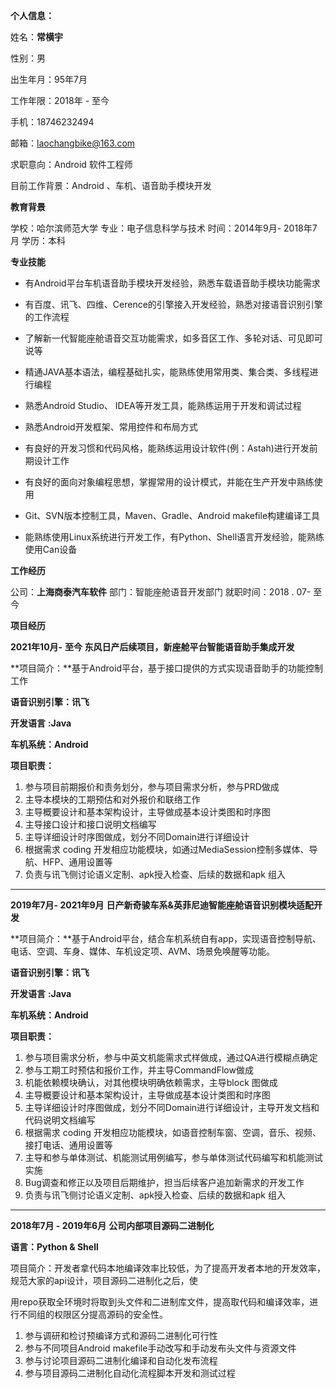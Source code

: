 **个人信息：**

姓名：**常横宇**

性别：男     

出生年月：95年7月

工作年限：2018年 - 至今

手机：18746232494

邮箱：laochangbike@163.com

求职意向：Android 软件工程师

目前工作背景：Android 、车机、语音助手模块开发

**教育背景**

学校：哈尔滨师范大学 专业：电子信息科学与技术 时间：2014年9月- 2018年7月 学历：本科

**专业技能**

* 有Android平台车机语音助手模块开发经验，熟悉车载语音助手模块功能需求

* 有百度、讯飞、四维、Cerence的引擎接入开发经验，熟悉对接语音识别引擎的工作流程

* 了解新一代智能座舱语音交互功能需求，如多音区工作、多轮对话、可见即可说等

* 精通JAVA基本语法，编程基础扎实，能熟练使用常用类、集合类、多线程进行编程
* 熟悉Android Studio、 IDEA等开发工具，能熟练运用于开发和调试过程
* 熟悉Android开发框架、常用控件和布局方式

* 有良好的开发习惯和代码风格，能熟练运用设计软件(例：Astah)进行开发前期设计工作

* 有良好的面向对象编程思想，掌握常用的设计模式，并能在生产开发中熟练使用

* Git、SVN版本控制工具，Maven、Gradle、Android makefile构建编译工具

* 能熟练使用Linux系统进行开发工作，有Python、Shell语言开发经验，能熟练使用Can设备

**工作经历**

公司：**上海商泰汽车软件**     部门：智能座舱语音开发部门   就职时间：2018 . 07- 至今

**项目经历**

**2021年10月-** **至今 东风日产后续项目，新座舱平台智能语音助手集成开发**

**项目简介：**基于Android平台，基于接口提供的方式实现语音助手的功能控制工作

**语音识别引擎：讯飞**

**开发语言** **:Java** 

**车机系统：Android**

**项目职责：** 

1. 参与项目前期报价和责务划分，参与项目需求分析，参与PRD做成
2. 主导本模块的工期预估和对外报价和联络工作
3. 主导概要设计和基本架构设计，主导做成基本设计类图和时序图
4. 主导接口设计和接口说明文档编写
5. 主导详细设计时序图做成，划分不同Domain进行详细设计
6. 根据需求 coding 开发相应功能模块，如通过MediaSession控制多媒体、导航、HFP、通用设置等
7. 负责与讯飞侧讨论语义定制、apk授入检查、后续的数据和apk 组入

---------

**2019年7月- 2021年9月** **日产新奇骏车系&英菲尼迪智能座舱语音识别模块适配开发**

**项目简介：**基于Android平台，结合车机系统自有app，实现语音控制导航、电话、空调、车身、媒体、车机设定项、AVM、场景免唤醒等功能。

**语音识别引擎：讯飞**

**开发语言** **:Java** 

**车机系统：Android**

**项目职责：**

1. 参与项目需求分析，参与中英文机能需求式样做成，通过QA进行模糊点确定
2. 参与工期工时预估和报价工作，并主导CommandFlow做成
3. 机能依赖模块确认，对其他模块明确依赖需求，主导block 图做成
4. 主导概要设计和基本架构设计，主导做成基本设计类图和时序图
5. 主导详细设计时序图做成，划分不同Domain进行详细设计，主导开发文档和代码说明文档编写
6. 根据需求 coding 开发相应功能模块，如语音控制车窗、空调，音乐、视频、接打电话、通用设置等
7. 主导和参与单体测试、机能测试用例编写，参与单体测试代码编写和机能测试实施
8. Bug调查和修正以及项目后期维护，担当后续客户追加新需求的开发工作
9. 负责与讯飞侧讨论语义定制、apk授入检查、后续的数据和apk 组入

--------------

**2018年7月 - 2019年6月** **公司内部项目源码二进制化**

**语言：Python & Shell**

项目简介：开发者拿代码本地编译效率比较低，为了提高开发者本地的开发效率，规范大家的api设计，项目源码二进制化之后，使

用repo获取全环境时将取到头文件和二进制库文件，提高取代码和编译效率，进行不同组的权限区分提高源码的安全性。

1. 参与调研和检讨预编译方式和源码二进制化可行性
2. 参与不同项目Android makefile手动改写和手动发布头文件与资源文件
3. 参与讨论项目源码二进制化编译和自动化发布流程
4. 参与项目源码二进制化自动化流程脚本开发和测试过程